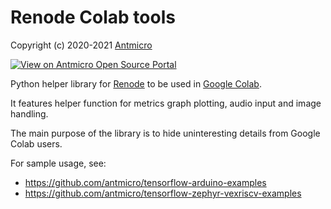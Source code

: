 # Renode Colab tools

Copyright (c) 2020-2021 [Antmicro](https://www.antmicro.com)

[![View on Antmicro Open Source Portal](https://img.shields.io/badge/View%20on-Antmicro%20Open%20Source%20Portal-332d37?style=flat-square)](https://opensource.antmicro.com/projects/renode-colab-tools) 

Python helper library for [Renode](https://renode.io) to be used in [Google Colab](https://colab.research.google.com/).

It features helper function for metrics graph plotting, audio input and image handling.

The main purpose of the library is to hide uninteresting details from Google Colab users.

For sample usage, see:

* https://github.com/antmicro/tensorflow-arduino-examples
* https://github.com/antmicro/tensorflow-zephyr-vexriscv-examples
